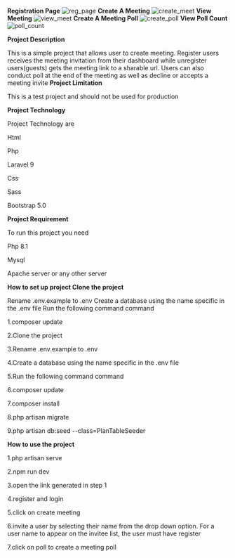 
**Registration Page**
![reg_page](https://user-images.githubusercontent.com/50324524/217557943-0b1744b3-f114-49a9-bd56-845cff18c574.PNG)
**Create A Meeting**
![create_meet](https://user-images.githubusercontent.com/50324524/217558417-4887cc38-ec4e-4b19-8de2-6daf8b94dc52.PNG)
**View Meeting**
![view_meet](https://user-images.githubusercontent.com/50324524/217558676-c160a67a-3842-4e73-9a7a-1debc0c2b9b7.PNG)
**Create A Meeting Poll**
![create_poll](https://user-images.githubusercontent.com/50324524/217559049-c36cdbb7-0314-49ed-beef-afb856c84eeb.PNG)
**View Poll Count**
![poll_count](https://user-images.githubusercontent.com/50324524/217559149-b6e0a113-e23d-46cc-8381-f20b08d4a364.PNG)



**Project Description**

This is a simple project that allows user to create meeting. Register users receives the meeting invitation from their dashboard while unregister users(guests) gets the meeting link to a sharable url. Users can also conduct poll at the end of the meeting as well as decline or accepts a meeting invite
**Project Limitation**

This is a test project and should not be used for production

**Project Technology**

Project Technology are

Html

Php

Laravel 9

Css

Sass

Bootstrap 5.0

**Project Requirement**

To run this project you need

Php 8.1

Mysql

Apache server or any other server

**How to set up project Clone the project**

Rename .env.example to .env Create a database using the name specific in the .env file Run the following command command

1.composer update

2.Clone the project

3.Rename .env.example to .env

4.Create a database using the name specific in the .env file

5.Run the following command command

6.composer update

7.composer install

8.php artisan migrate

9.php artisan db:seed --class=PlanTableSeeder

**How to use the project**

1.php artisan serve

2.npm run dev

3.open the link generated in step 1

4.register and login

5.click on create meeting

6.invite a user by selecting their name from the drop down option. For a user name to appear on the invitee list, the user must have register

7.click on poll to create a meeting poll
